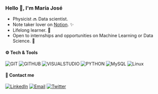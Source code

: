 <h3 align="left">Hello 👋, I'm María José</h3>

- Physicist 🔜 Data scientist.
- Note taker lover on [Notion](https://www.notion.so/mariajosemv/Class-notes-4e2a3dfe40e643ba8f148b95eb597a0b). ✨  
- Lifelong learner. 🌷
- Open to internships and opportunities on Machine Learning or Data Science. 🚀
 
<div align="left">
<h4 align="left"> ⚙️ Tech & Tools</h4>
 
 
![GIT](http://img.shields.io/badge/-Git-8787ff?style=flat&logo=git&logoColor=white)
![GITHUB](http://img.shields.io/badge/-Github-8787ff?style=flat&logo=github&logoColor=white)
![VISUALSTUDIO](http://img.shields.io/badge/-VS%20Code-8787ff?style=flat&logo=visual%20studio%20code&logoColor=white)
![PYTHON](http://img.shields.io/badge/-Python-8787ff?style=flat&logo=python&logoColor=white)
![MySQL](http://img.shields.io/badge/-MySQL-8787ff?style=flat&logo=mysql&logoColor=white)
![Linux](http://img.shields.io/badge/-Linux-8787ff?style=flat&logo=linux&logoColor=white)


<h4 align="left"> 🎈 Contact me </h4>

<a href="https://www.linkedin.com/in/mariajosemv/" target="_blank"><img alt="LinkedIn" src="https://img.shields.io/badge/-Linkedin-cc6699?logo=linkedin&logoColor=white"></a>    <a href="mailto:mariajosemvv@gmail.com" target="_blank"><img alt="Email" src="https://img.shields.io/badge/-Email-cc6699?logo=gmail&logoColor=white"></a>   <a href="https://www.twitter.com/mariajosemvv" target="_blank"><img alt="Twitter" src="https://img.shields.io/badge/-Twitter-cc6699?logo=twitter&logoColor=white"></a>
